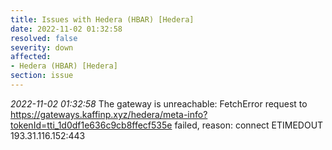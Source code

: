 ```yaml
---
title: Issues with Hedera (HBAR) [Hedera]
date: 2022-11-02 01:32:58
resolved: false
severity: down
affected:
- Hedera (HBAR) [Hedera]
section: issue
---
```


*2022-11-02 01:32:58* The gateway is unreachable: FetchError request to https://gateways.kaffinp.xyz/hedera/meta-info?tokenId=tti_1d0df1e636c9cb8ffecf535e failed, reason: connect ETIMEDOUT 193.31.116.152:443